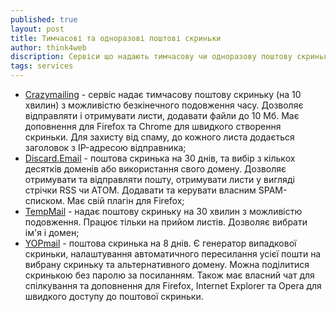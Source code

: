 ```yaml
---
published: true
layout: post
title: Тимчасові та одноразові поштові скриньки
author: think4web
discription: Сервіси що надають тимчасову чи одноразову поштову скриньку.
tags: services 
---
```


- [Сrazymailing](https://www.crazymailing.com/) - сервіс надає тимчасову поштову скриньку (на 10 хвилин) з можливістю безкінечного подовження часу. Дозволяє відправляти і отримувати листи, додавати файли до 10 Мб. Має доповнення для Firefox та Chrome для швидкого створення скриньки. Для захисту від спаму, до кожного листа додається заголовок з IP-адресою відправника;
- [Discard.Email](https://tempr.email/) - поштова скринька на 30 днів, та вибір з кількох десятків доменів або використання свого домену. Дозволяє отримувати та відправляти пошту, отримувати листи у вигляді стрічки RSS чи ATOM. Додавати та керувати власним SPAM-списком. Має свій плагін для Firefox;
- [TempMail](https://temp-mail.org/uk/) - надає поштову скриньку на 30 хвилин з можливістю подовження. Працює тільки на прийом листів. Дозволяє вибрати ім'я і домен;
- [YOPmail](https://yopmail.com/uk/) - поштова скринька на 8 днів. Є генератор випадкової скриньки, налаштування автоматичного пересилання усієї пошти на вибрану скриньку та альтернативного домену. Можна поділитися скринькою без паролю за посиланням. Також має власний чат для спілкування та доповнення для Firefox, Internet Explorer та Opera для швидкого доступу до поштової скриньки. 
